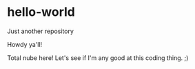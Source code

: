 # hello-world
Just another repository

Howdy ya'll!

Total nube here! Let's see if I'm any good at this coding thing. ;)
